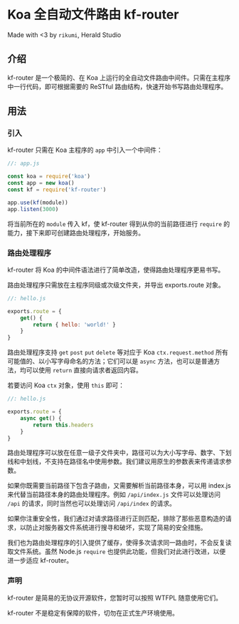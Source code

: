 # Koa 全自动文件路由 kf-router

Made with <3 by `rikumi`, Herald Studio

## 介绍

kf-router 是一个极简的、在 Koa 上运行的全自动文件路由中间件。只需在主程序中一行代码，即可根据需要的 ReSTful 路由结构，快速开始书写路由处理程序。

## 用法

### 引入

kf-router 只需在 Koa 主程序的 `app` 中引入一个中间件：

```javascript
//: app.js

const koa = require('koa')
const app = new koa()
const kf = require('kf-router')

app.use(kf(module))
app.listen(3000)
```

将当前所在的 `module` 传入 kf，使 kf-router 得到从你的当前路径进行 `require` 的能力，接下来即可创建路由处理程序，开始服务。

### 路由处理程序

kf-router 将 Koa 的中间件语法进行了简单改造，使得路由处理程序更易书写。

路由处理程序只需放在主程序同级或次级文件夹，并导出 exports.route 对象。

```javascript
//: hello.js

exports.route = {
    get() {
        return { hello: 'world!' }
    }
}
```

路由处理程序支持 `get` `post` `put` `delete` 等对应于 Koa `ctx.request.method` 所有可能值的、以小写字母命名的方法；它们可以是 `async` 方法，也可以是普通方法，均可以使用 `return` 直接向请求者返回内容。

若要访问 Koa `ctx` 对象，使用 `this` 即可：

```javascript
//: hello.js

exports.route = {
    async get() {
        return this.headers
    }
}
```

路由处理程序可以放在任意一级子文件夹中，路径可以为大小写字母、数字、下划线和中划线，不支持在路径名中使用参数。我们建议用原生的参数表来传递请求参数。

如果你既需要当前路径下包含子路由，又需要解析当前路径本身，可以用 index.js 来代替当前路径本身的路由处理程序。例如 `/api/index.js` 文件可以处理访问 `/api` 的请求，同时当然也可以处理访问 `/api/index` 的请求。

如果你注重安全性，我们通过对请求路径进行正则匹配，排除了那些恶意构造的请求，以防止对服务器文件系统进行搜寻和破坏，实现了简易的安全措施。

我们也为路由处理程序的引入提供了缓存，使得多次请求同一路由时，不会反复读取文件系统。虽然 Node.js `require` 也提供此功能，但我们对此进行改进，以便进一步适应 kf-router。

### 声明

kf-router 是简易的无协议开源软件，您暂时可以按照 WTFPL 随意使用它们。

kf-router 不是稳定有保障的软件，切勿在正式生产环境使用。